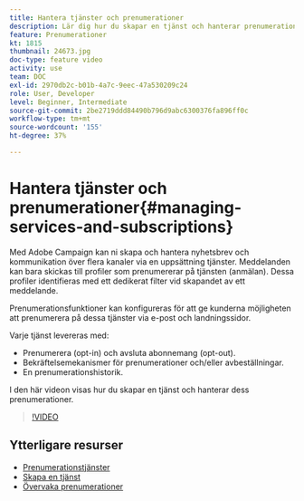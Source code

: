 ```yaml
---
title: Hantera tjänster och prenumerationer
description: Lär dig hur du skapar en tjänst och hanterar prenumerationer.
feature: Prenumerationer
kt: 1815
thumbnail: 24673.jpg
doc-type: feature video
activity: use
team: DOC
exl-id: 2970db2c-b01b-4a7c-9eec-47a530209c24
role: User, Developer
level: Beginner, Intermediate
source-git-commit: 2be2719ddd84490b796d9abc6300376fa896ff0c
workflow-type: tm+mt
source-wordcount: '155'
ht-degree: 37%

---
```


# Hantera tjänster och prenumerationer{#managing-services-and-subscriptions}

Med Adobe Campaign kan ni skapa och hantera nyhetsbrev och kommunikation över flera kanaler via en uppsättning tjänster. Meddelanden kan bara skickas till profiler som prenumererar på tjänsten (anmälan). Dessa profiler identifieras med ett dedikerat filter vid skapandet av ett meddelande.

Prenumerationsfunktioner kan konfigureras för att ge kunderna möjligheten att prenumerera på dessa tjänster via e-post och landningssidor.

Varje tjänst levereras med:

* Prenumerera (opt-in) och avsluta abonnemang (opt-out).
* Bekräftelsemekanismer för prenumerationer och/eller avbeställningar.
* En prenumerationshistorik.

I den här videon visas hur du skapar en tjänst och hanterar dess prenumerationer.

>[!VIDEO](https://video.tv.adobe.com/v/24673?quality=12)

## Ytterligare resurser

* [Prenumerationstjänster](https://docs.adobe.com/content/help/en/campaign-standard/using/managing-processes-and-data/data-management-activities/subscription-services.html)
* [Skapa en tjänst](https://docs.adobe.com/content/help/en/campaign-standard/using/profiles-and-audiences/managing-subscriptions/creating-a-service.html)
* [Övervaka prenumerationer](https://docs.adobe.com/content/help/en/campaign-standard/using/profiles-and-audiences/managing-subscriptions/monitoring-subscriptions.html)
